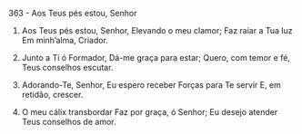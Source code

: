 363 - Aos Teus pés estou, Senhor

1. Aos Teus pés estou, Senhor,
   Elevando o meu clamor;
   Faz raiar a Tua luz
   Em minh’alma, Criador.

2. Junto a Ti ó Formador,
   Dá-me graça para estar;
   Quero, com temor e fé,
   Teus conselhos escutar.

3. Adorando-Te, Senhor,
   Eu espero receber
   Forças para Te servir
   E, em retidão, crescer.

4. O meu cálix transbordar
   Faz por graça, ó Senhor;
   Eu desejo atender
   Teus conselhos de amor.
